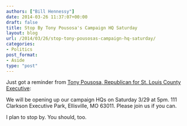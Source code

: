 ```yaml
---
authors: ["Bill Hennessy"]
date: 2014-03-26 11:37:07+00:00
draft: false
title: Stop By Tony Pousosa's Campaign HQ Saturday
layout: blog
url: /2014/03/26/stop-tony-pousosas-campaign-hq-saturday/
categories:
- Politics
post_format:
- Aside
type: "post"
---
```


Just got a reminder from [Tony Pousosa, Republican for St. Louis County Executive](https://hennessysview.com/2014/03/25/tony-pousosa-county-executive/):

We will be opening up our campaign HQs on Saturday 3/29 at 5pm. 111 Clarkson Executive Park, Ellisville, MO 63011. Please join us if you can.



I plan to stop by. You should, too.

